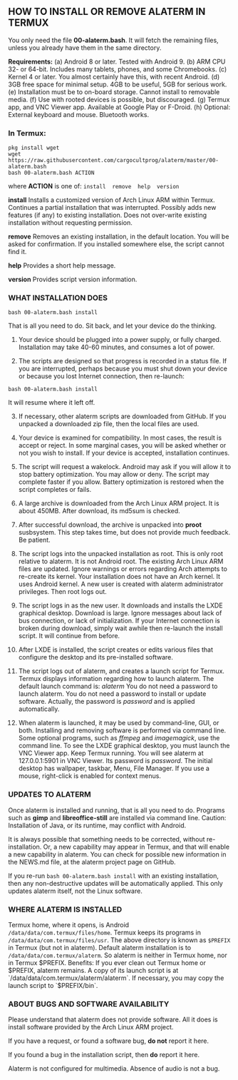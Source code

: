 ## HOW TO INSTALL OR REMOVE ALATERM IN TERMUX

You only need the file **00-alaterm.bash**. It will fetch the remaining files,
unless you already have them in the same directory.

**Requirements:** (a) Android 8 or later. Tested with Android 9.
(b) ARM CPU 32- or 64-bit. Includes many tablets, phones, and some Chromebooks.
(c) Kernel 4 or later. You almost certainly have this, with recent Android.
(d) 3GB free space for minimal setup. 4GB to be useful, 5GB for serious work.
(e) Installation must be to on-board storage. Cannot install to removable media.
(f) Use with rooted devices is possible, but discouraged.
(g) Termux app, and VNC Viewer app. Available at Google Play or F-Droid.
(h) Optional: External keyboard and mouse. Bluetooth works.


### In Termux:
```
pkg install wget
wget https://raw.githubusercontent.com/cargocultprog/alaterm/master/00-alaterm.bash
bash 00-alaterm.bash ACTION
```
where **ACTION** is one of:  `install  remove  help  version`

**install**
Installs a customized version of Arch Linux ARM within Termux.
Continues a partial installation that was interrupted.
Possibly adds new features (if any) to existing installation.
Does not over-write existing installation without requesting permission.

**remove**
Removes an existing installation, in the default location.
You will be asked for confirmation.
If you installed somewhere else, the script cannot find it.

**help**
Provides a short help message.

**version**
Provides script version information.



### WHAT INSTALLATION DOES
```
bash 00-alaterm.bash install
```
That is all you need to do. Sit back, and let your device do the thinking.

1. Your device should be plugged into a power supply, or fully charged.
Installation may take 40-60 minutes, and consumes a lot of power.

2. The scripts are designed so that progress is recorded in a status file.
If you are interrupted, perhaps because you must shut down your device
or because you lost Internet connection, then re-launch:
```
bash 00-alaterm.bash install
```
It will resume where it left off.

3. If necessary, other alaterm scripts are downloaded from GitHub.
If you unpacked a downloaded zip file, then the local files are used.

4. Your device is examined for compatibility.
In most cases, the result is accept or reject.
In some marginal cases, you will be asked whether or not you wish to install.
If your device is accepted, installation continues.

5. The script will request a wakelock.
Android may ask if you will allow it to stop battery optimization.
You may allow or deny. The script may complete faster if you allow.
Battery optimization is restored when the script completes or fails.

6. A large archive is downloaded from the Arch Linux ARM project.
It is about 450MB. After download, its md5sum is checked.

7. After successful download, the archive is unpacked into **proot** susbsystem.
This step takes time, but does not provide much feedback. Be patient.

8. The script logs into the unpacked installation as root.
This is only root relative to alaterm. It is not Android root. 
The existing Arch Linux ARM files are updated.
Ignore warnings or errors regarding Arch attempts to re-create its kernel.
Your installation does not have an Arch kernel. It uses Android kernel.
A new user is created with alaterm administrator privileges.
Then root logs out.

9. The script logs in as the new user.
It downloads and installs the LXDE graphical desktop. Download is large.
Ignore messages about lack of bus connection, or lack of initialization.
If your Internet connection is broken during download, simply wait
awhile then re-launch the install script. It will continue from before.

10. After LXDE is installed, the script creates or edits various files
that configure the desktop and its pre-installed software.

11. The script logs out of alaterm, and creates a launch script for Termux.
Termux displays information regarding how to launch alaterm.
The default launch command is:  _alaterm_
You do not need a password to launch alaterm.
You do not need a password to install or update software.
Actually, the password is _password_ and is applied automatically.

12. When alaterm is launched, it may be used by command-line, GUI, or both.
Installing and removing software is performed via command line.
Some optional programs, such as _ffmpeg_ and _imagemagick_, use the command line.
To see the LXDE graphical desktop, you must launch the VNC Viewer app.
Keep Termux running. You will see alaterm at 127.0.0.1:5901 in VNC Viewer.
Its password is _password_.
The initial desktop has wallpaper, taskbar, Menu, File Manager.
If you use a mouse, right-click is enabled for context menus.



### UPDATES TO ALATERM

Once alaterm is installed and running, that is all you need to do.
Programs such as **gimp** and **libreoffice-still** are installed via command line.
Caution: Installation of Java, or its runtime, may conflict with Android. 

It is always possible that something needs to be corrected,
without re-installation. Or, a new capability may appear in Termux,
and that will enable a new capability in alaterm.
You can check for possible new information in the NEWS.md file,
at the alaterm project page on GitHub.

If you re-run `bash 00-alaterm.bash install` with an existing installation,
then any non-destructive updates will be automatically applied.
This only updates alaterm itself, not the Linux software.


### WHERE ALATERM IS INSTALLED

Termux home, where it opens, is Android `/data/data/com.termux/files/home`.
Termux keeps its programs in `/data/data/com.termux/files/usr`.
The above directory is known as `$PREFIX` in Termux (but not in alaterm).
Default alaterm installation is to `/data/data/com.termux/alaterm`.
So alaterm is neither in Termux home, nor in Termux $PREFIX.
Benefits: If you ever clean out Termux home or $PREFIX, alaterm remains.
A copy of its launch script is at `/data/data/com.termux/alaterm/alaterm`.
If necessary, you may copy the launch script to `$PREFIX/bin`.


### ABOUT BUGS AND SOFTWARE AVAILABILITY

Please understand that alaterm does not provide software.
All it does is install software provided by the Arch Linux ARM project.

If you have a request, or found a software bug, **do not** report it here.

If you found a bug in the installation script, then **do** report it here.

Alaterm is not configured for multimedia. Absence of audio is not a bug. 

